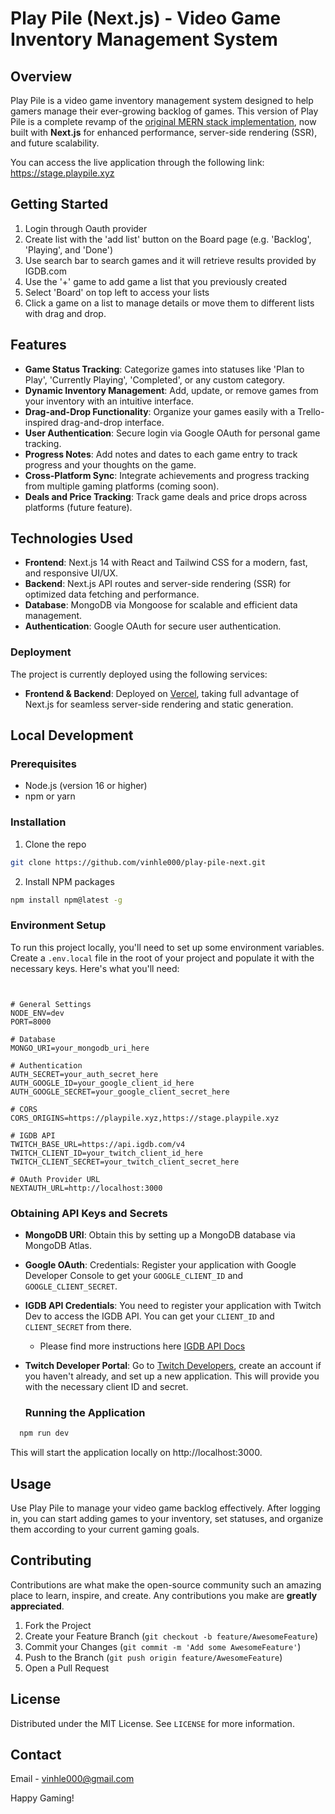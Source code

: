 # Play Pile (Next.js) - Video Game Inventory Management System

## Overview
Play Pile is a video game inventory management system designed to help gamers manage their ever-growing backlog of games. This version of Play Pile is a complete revamp of the [original MERN stack implementation](https://github.com/vinhle000/play-pile), now built with **Next.js** for enhanced performance, server-side rendering (SSR), and future scalability.


You can access the live application through the following link: https://stage.playpile.xyz

## Getting Started
1. Login through Oauth provider
2. Create list with the 'add list' button on the Board page (e.g. 'Backlog', 'Playing', and 'Done')
3. Use search bar to search games and it will retrieve results provided by IGDB.com
4. Use the '+' game to add game a list that you previously created
5. Select 'Board' on top left to access your lists
6. Click a game on a list to manage details or move them to different lists with drag and drop.

<!-- ![PlayPile_v2_demo](https://github.com/your-username/play-pile-next/assets/your-image-link) -->

## Features
- **Game Status Tracking**: Categorize games into statuses like 'Plan to Play', 'Currently Playing', 'Completed', or any custom category.
- **Dynamic Inventory Management**: Add, update, or remove games from your inventory with an intuitive interface.
- **Drag-and-Drop Functionality**: Organize your games easily with a Trello-inspired drag-and-drop interface.
- **User Authentication**: Secure login via Google OAuth for personal game tracking.
- **Progress Notes**: Add notes and dates to each game entry to track progress and your thoughts on the game.
- **Cross-Platform Sync**: Integrate achievements and progress tracking from multiple gaming platforms (coming soon).
- **Deals and Price Tracking**: Track game deals and price drops across platforms (future feature).

## Technologies Used
- **Frontend**: Next.js 14 with React and Tailwind CSS for a modern, fast, and responsive UI/UX.
- **Backend**: Next.js API routes and server-side rendering (SSR) for optimized data fetching and performance.
- **Database**: MongoDB via Mongoose for scalable and efficient data management.
- **Authentication**: Google OAuth for secure user authentication.
<!-- - **State Management**: React Context API and SWR for efficient global state and data management. -->

### Deployment
The project is currently deployed using the following services:

- **Frontend & Backend**: Deployed on [Vercel](https://vercel.com/), taking full advantage of Next.js for seamless server-side rendering and static generation.

## Local Development

### Prerequisites
- Node.js (version 16 or higher)
- npm or yarn

### Installation
1. Clone the repo
```sh
git clone https://github.com/vinhle000/play-pile-next.git
```
2. Install NPM packages
```sh
npm install npm@latest -g
```

### Environment Setup
To run this project locally, you'll need to set up some environment variables. Create a `.env.local` file in the root of your project and populate it with the necessary keys. Here's what you'll need:

```plaintext


# General Settings
NODE_ENV=dev
PORT=8000

# Database
MONGO_URI=your_mongodb_uri_here

# Authentication
AUTH_SECRET=your_auth_secret_here
AUTH_GOOGLE_ID=your_google_client_id_here
AUTH_GOOGLE_SECRET=your_google_client_secret_here

# CORS
CORS_ORIGINS=https://playpile.xyz,https://stage.playpile.xyz

# IGDB API
TWITCH_BASE_URL=https://api.igdb.com/v4
TWITCH_CLIENT_ID=your_twitch_client_id_here
TWITCH_CLIENT_SECRET=your_twitch_client_secret_here

# OAuth Provider URL
NEXTAUTH_URL=http://localhost:3000
```

### Obtaining API Keys and Secrets

- **MongoDB URI**: Obtain this by setting up a MongoDB database via MongoDB Atlas.
- **Google OAuth**: Credentials: Register your application with Google Developer Console to get your `GOOGLE_CLIENT_ID` and `GOOGLE_CLIENT_SECRET`.
- **IGDB API Credentials**: You need to register your application with Twitch Dev to access the IGDB API. You can get your `CLIENT_ID` and `CLIENT_SECRET` from there.
  - Please find more instructions here [IGDB API Docs](https://api-docs.igdb.com/#getting-started)
- **Twitch Developer Portal**: Go to [Twitch Developers](https://dev.twitch.tv/console/apps), create an account if you haven't already, and set up a new application. This will provide you with the necessary client ID and secret.


  ### Running the Application
```sh
  npm run dev
```

This will start the application locally on http://localhost:3000.

## Usage
Use Play Pile to manage your video game backlog effectively. After logging in, you can start adding games to your inventory, set statuses, and organize them according to your current gaming goals.


## Contributing
Contributions are what make the open-source community such an amazing place to learn, inspire, and create. Any contributions you make are **greatly appreciated**.

1. Fork the Project
2. Create your Feature Branch (`git checkout -b feature/AwesomeFeature`)
3. Commit your Changes (`git commit -m 'Add some AwesomeFeature'`)
4. Push to the Branch (`git push origin feature/AwesomeFeature`)
5. Open a Pull Request

## License
Distributed under the MIT License. See `LICENSE` for more information.

## Contact
Email - vinhle000@gmail.com

Happy Gaming!
